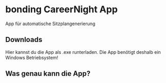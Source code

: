 # bonding CareerNight App
App für automatische Sitzplangenerierung

## Downloads
Hier kannst du die App als .exe runterladen. Die App benötigt deshalb ein Windows Betriebsystem!

## Was genau kann die App?




